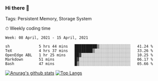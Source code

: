 ### Hi there 👋

Tags: Persistent Memory, Storage System

<!--

[![Anurag's github stats](https://github-readme-stats.vercel.app/api?username=wwyf)](https://github.com/anuraghazra/github-readme-stats)

[![Anurag's github stats](https://github-readme-stats.vercel.app/api?username=wwyf&count_private=true)](https://github.com/anuraghazra/github-readme-stats)


[![Top Langs](https://github-readme-stats.vercel.app/api/top-langs/?username=wwyf&count_private=true&&hide=jupyter%20notebook,html)](https://github.com/anuraghazra/github-readme-stats)



-->


⏱ Weekly coding time

<!--START_SECTION:waka-->
```text
Week: 08 April, 2021 - 15 April, 2021

sh             5 hrs 44 mins   ██████████▒░░░░░░░░░░░░░░   41.24 % 
TeX            4 hrs 37 mins   ████████▒░░░░░░░░░░░░░░░░   33.26 % 
OpenEdge ABL   1 hr 25 mins    ██▓░░░░░░░░░░░░░░░░░░░░░░   10.25 % 
Markdown       51 mins         █▓░░░░░░░░░░░░░░░░░░░░░░░   06.17 % 
Bash           47 mins         █▒░░░░░░░░░░░░░░░░░░░░░░░   05.66 % 
```
<!--END_SECTION:waka-->



[![Anurag's github stats](https://github-readme-stats.vercel.app/api?username=wwyf&count_private=true&show_icons=true&hide_border=true)](https://github.com/anuraghazra/github-readme-stats) [![Top Langs](https://github-readme-stats.vercel.app/api/top-langs/?username=wwyf&count_private=true&hide=jupyter%20notebook,html,OpenEdge%20ABL&langs_count=10&layout=compact&hide_border=true)](https://github.com/anuraghazra/github-readme-stats)

<!--

[![willianrod's wakatime stats](https://github-readme-stats.vercel.app/api/wakatime?username=wwyf)](https://github.com/anuraghazra/github-readme-stats)


-->
